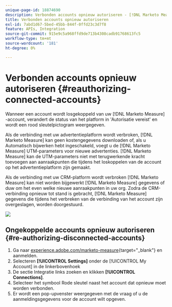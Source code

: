 ```yaml
---
unique-page-id: 18874690
description: Verbonden accounts opnieuw autoriseren - [!DNL Marketo Measure]
title: Verbonden accounts opnieuw autoriseren
exl-id: 7abd1d67-5bed-45bb-844f-0ffd23c3d7f8
feature: APIs, Integration
source-git-commit: 915e9c5a968ffd9de713b4308cadb91768613fc5
workflow-type: tm+mt
source-wordcount: '181'
ht-degree: 0%

---
```


# Verbonden accounts opnieuw autoriseren {#reauthorizing-connected-accounts}

Wanneer een account wordt losgekoppeld van uw [!DNL Marketo Measure] -account, verandert de status van het platform in &#39;Autorisatie vereist&#39; en wordt een rood sleutelpictogram weergegeven.

Als de verbinding met uw advertentieplatform wordt verbroken, [!DNL Marketo Measure] kan geen kostengegevens downloaden of, als u Automatisch bijwerken hebt ingeschakeld, voegt u de [!DNL Marketo Measure] UTM-parameters voor nieuwe advertenties. [!DNL Marketo Measure] kan de UTM-parameters niet met terugwerkende kracht toevoegen aan aanraakpunten die tijdens het loskoppelen van de account op het advertentieplatform zijn gemaakt.

Als de verbinding met uw CRM-platform wordt verbroken [!DNL Marketo Measure] kan niet worden bijgewerkt [!DNL Marketo Measure] gegevens of duw om het even welke nieuwe aanraakpunten in uw org. Zodra de CRM-verbinding opnieuw tot stand is gebracht, [!DNL Marketo Measure] gegevens die tijdens het verbreken van de verbinding van het account zijn overgeslagen, worden doorgestuurd.

![](assets/1-1.png)

## Ongekoppelde accounts opnieuw autoriseren {#re-authorizing-disconnected-accounts}

1. Ga naar [experience.adobe.com/marketo-measure](https://experience.adobe.com/marketo-measure){target="_blank"} en aanmelden.
1. Selecteren **[!UICONTROL Settings]** onder de [!UICONTROL My Account] in de linkerbovenhoek
1. De sectie Integratie links zoeken en klikken **[!UICONTROL Connections]**.
1. Selecteer het symbool Rode sleutel naast het account dat opnieuw moet worden verbonden.
1. Er wordt een pop-upvenster weergegeven met de vraag of u de aanmeldingsgegevens voor de account wilt opgeven.
